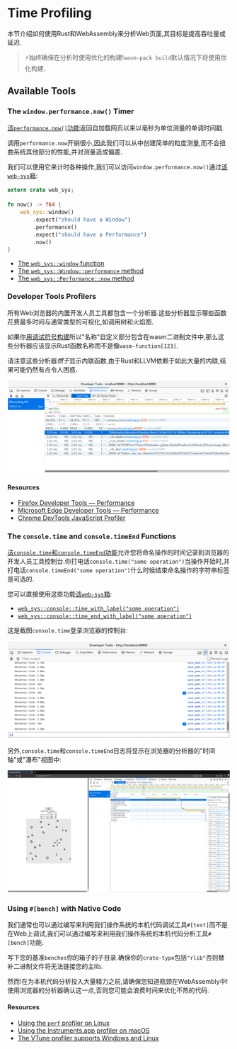 # Time Profiling

本节介绍如何使用Rust和WebAssembly来分析Web页面,其目标是提高吞吐量或延迟.

> ⚡始终确保在分析时使用优化的构建!`wasm-pack
> build`默认情况下将使用优化构建.

## Available Tools

### The `window.performance.now()` Timer

[该`performance.now()`功能][perf-now]返回自加载网页以来以毫秒为单位测量的单调时间戳.

调用`performance.now`开销很小,因此我们可以从中创建简单的粒度测量,而不会扭曲系统其他部分的性能,并对测量造成偏差.

我们可以使用它来计时各种操作,我们可以访问`window.performance.now()`通过[该`web-sys`箱][web-sys]:

```rust
extern crate web_sys;

fn now() -> f64 {
    web_sys::window()
        .expect("should have a Window")
        .performance()
        .expect("should have a Performance")
        .now()
}
```

-   [The `web_sys::window` function](https://rustwasm.github.io/wasm-bindgen/api/web_sys/fn.window.html)
-   [The `web_sys::Window::performance` method](https://rustwasm.github.io/wasm-bindgen/api/web_sys/struct.Window.html#method.performance)
-   [The `web_sys::Performance::now` method](https://rustwasm.github.io/wasm-bindgen/api/web_sys/struct.Performance.html#method.now)

[perf-now]: https://developer.mozilla.org/en-US/docs/Web/API/Performance/now

### Developer Tools Profilers

所有Web浏览器的内置开发人员工具都包含一个分析器.这些分析器显示哪些函数花费最多时间与通常类型的可视化,如调用树和火焰图.

如果你[用调试符号构建][symbols]所以"名称"自定义部分包含在wasm二进制文件中,那么这些分析器应该显示Rust函数名称而不是像`wasm-function[123]`.

请注意这些分析器*惯于*显示内联函数,由于Rust和LLVM依赖于如此大量的内联,结果可能仍然有点令人困惑.

[symbols]: ./debugging.html#building-with-debug-symbols

[![Screenshot of profiler with Rust symbols](../images/game-of-life/profiler-with-rust-names.png)](../images/game-of-life/profiler-with-rust-names.png)

#### Resources

-   [Firefox Developer Tools — Performance](https://developer.mozilla.org/en-US/docs/Tools/Performance)
-   [Microsoft Edge Developer Tools — Performance](https://docs.microsoft.com/en-us/microsoft-edge/devtools-guide/performance)
-   [Chrome DevTools JavaScript Profiler](https://developers.google.com/web/tools/chrome-devtools/rendering-tools/js-execution)

### The `console.time` and `console.timeEnd` Functions

[该`console.time`和`console.timeEnd`功能][console-time]允许您将命名操作的时间记录到浏览器的开发人员工具控制台.你打电话`console.time("some operation")`当操作开始时,并打电话`console.timeEnd("some operation")`什么时候结束命名操作的字符串标签是可选的.

您可以直接使用这些功能[该`web-sys`箱][web-sys]:

-   [`web_sys::console::time_with_label("some
    operation")`](https://rustwasm.github.io/wasm-bindgen/api/web_sys/console/fn.time_with_label.html)
-   [`web_sys::console::time_end_with_label("some
    operation")`](https://rustwasm.github.io/wasm-bindgen/api/web_sys/console/fn.time_end_with_label.html)

这是截图`console.time`登录浏览器的控制台:

[![Screenshot of console.time logs](../images/game-of-life/console-time.png)](../images/game-of-life/console-time.png)

另外,`console.time`和`console.timeEnd`日志将显示在浏览器的分析器的"时间轴"或"瀑布"视图中:

[![Screenshot of console.time logs](../images/game-of-life/console-time-in-profiler.png)](../images/game-of-life/console-time-in-profiler.png)

[console-time]: https://developer.mozilla.org/en-US/docs/Web/API/Console/time

### Using `#[bench]` with Native Code

我们通常也可以通过编写来利用我们操作系统的本机代码调试工具`#[test]`而不是在Web上调试,我们可以通过编写来利用我们操作系统的本机代码分析工具`#[bench]`功能.

写下您的基准`benches`你的箱子的子目录.确保你的`crate-type`包括`"rlib"`否则替补二进制文件将无法链接您的主lib.

然而!在为本机代码分析投入大量精力之前,请确保您知道瓶颈在WebAssembly中!使用浏览器的分析器确认这一点,否则您可能会浪费时间来优化不热的代码.

#### Resources

-   [Using the `perf` profiler on Linux](http://www.brendangregg.com/perf.html)
-   [Using the Instruments.app profiler on macOS](https://help.apple.com/instruments/mac/current/)
-   [The VTune profiler supports Windows and Linux](https://software.intel.com/en-us/vtune)

[web-sys]: https://rustwasm.github.io/wasm-bindgen/web-sys/index.html
